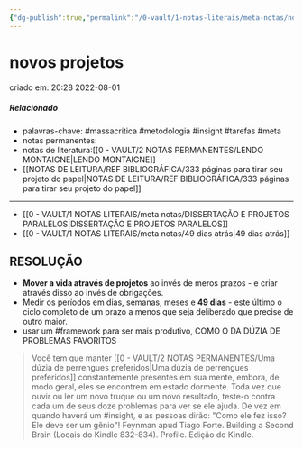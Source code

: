 ```yaml
---
{"dg-publish":true,"permalink":"/0-vault/1-notas-literais/meta-notas/novos-projetos/","tags":["massacritica","metodologia","insight","tarefas","meta","framework"],"dgHomeLink":true,"dgShowLocalGraph":true,"dgShowFileTree":true,"dgEnableSearch":true,"noteIcon":""}
---
```


# novos projetos
criado em: 20:28 2022-08-01

##### Relacionado
- palavras-chave: #massacritica #metodologia #insight #tarefas #meta 
- notas permanentes: 
- notas de literatura:[[0 - VAULT/2 NOTAS PERMANENTES/LENDO MONTAIGNE\|LENDO MONTAIGNE]]
- [[NOTAS DE LEITURA/REF BIBLIOGRÁFICA/333 páginas para tirar seu projeto do papel\|NOTAS DE LEITURA/REF BIBLIOGRÁFICA/333 páginas para tirar seu projeto do papel]]

---
- [[0 - VAULT/1 NOTAS LITERAIS/meta notas/DISSERTAÇÃO E PROJETOS PARALELOS\|DISSERTAÇÃO E PROJETOS PARALELOS]]
- [[0 - VAULT/1 NOTAS LITERAIS/meta notas/49 dias atrás\|49 dias atrás]]

## RESOLUÇÃO
- **Mover a vida através de projetos** ao invés de meros prazos - e criar através disso ao invés de obrigações.
- Medir os períodos em dias, semanas, meses e **49 dias** - este último o ciclo completo de um prazo a menos que seja deliberado que precise de outro maior. 
- usar um #framework para ser mais produtivo, COMO O DA DÚZIA DE PROBLEMAS FAVORITOS

>Você tem que manter [[0 - VAULT/2 NOTAS PERMANENTES/Uma dúzia de perrengues preferidos\|Uma dúzia de perrengues preferidos]] constantemente presentes em sua mente, embora, de modo geral, eles se encontrem em estado dormente. Toda vez que ouvir ou ler um novo truque ou um novo resultado, teste-o contra cada um de seus doze problemas para ver se ele ajuda. De vez em quando haverá um #insight, e as pessoas dirão: "Como ele fez isso? Ele deve ser um gênio"! Feynman apud Tiago Forte. Building a Second Brain (Locais do Kindle 832-834). Profile. Edição do Kindle. 